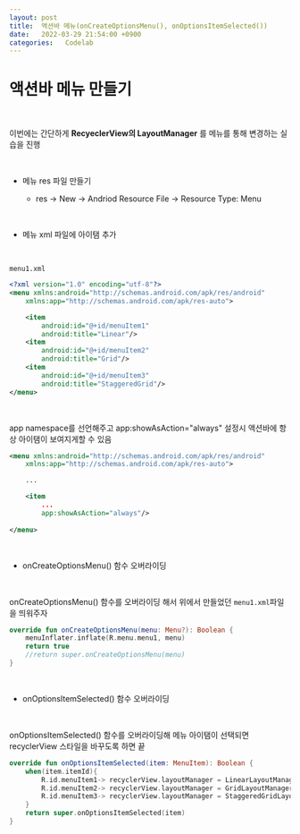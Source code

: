 ```yaml
---
layout: post
title:  액션바 메뉴(onCreateOptionsMenu(), onOptionsItemSelected())
date:   2022-03-29 21:54:00 +0900
categories:   Codelab
---
```


# 액션바 메뉴 만들기

<br>

이번에는 간단하게 __RecyeclerView의 LayoutManager__ 를 메뉴를 통해 변경하는 실습을 진행

<br>

* 메뉴 res 파일 만들기

    - res -> New -> Andriod Resource File -> Resource Type: Menu

<br>

* 메뉴 xml 파일에 아이탬 추가

<Br>

``menu1.xml``

```xml
<?xml version="1.0" encoding="utf-8"?>
<menu xmlns:android="http://schemas.android.com/apk/res/android"
    xmlns:app="http://schemas.android.com/apk/res-auto">

    <item
        android:id="@+id/menuItem1"
        android:title="Linear"/>
    <item
        android:id="@+id/menuItem2"
        android:title="Grid"/>
    <item
        android:id="@+id/menuItem3"
        android:title="StaggeredGrid"/>
</menu>
```

<br>

app namespace를 선언해주고 app:showAsAction="always" 설정시 액션바에 항상 아이탬이 보여지게할 수 있음
```xml
<menu xmlns:android="http://schemas.android.com/apk/res/android"
    xmlns:app="http://schemas.android.com/apk/res-auto">

    ...

    <item
        ...
        app:showAsAction="always"/>
        
</menu>
```

<br>

* onCreateOptionsMenu() 함수 오버라이딩

<br>

onCreateOptionsMenu() 함수를 오버라이딩 해서 위에서 만들었던 ``menu1.xml``파일을 띄워주자


```kotlin
override fun onCreateOptionsMenu(menu: Menu?): Boolean {
    menuInflater.inflate(R.menu.menu1, menu)
    return true
    //return super.onCreateOptionsMenu(menu)
}
```

<br>

* onOptionsItemSelected() 함수 오버라이딩

<br>

onOptionsItemSelected() 함수를 오버라이딩해 메뉴 아이탬이 선택되면 recyclerView 스타일을 바꾸도록 하면 끝

```kotlin
override fun onOptionsItemSelected(item: MenuItem): Boolean {
    when(item.itemId){
        R.id.menuItem1-> recyclerView.layoutManager = LinearLayoutManager(this, RecyclerView.VERTICAL, false)
        R.id.menuItem2-> recyclerView.layoutManager = GridLayoutManager(this, 3)
        R.id.menuItem3-> recyclerView.layoutManager = StaggeredGridLayoutManager(3, RecyclerView.VERTICAL)
    }
    return super.onOptionsItemSelected(item)
}
```

<Br>